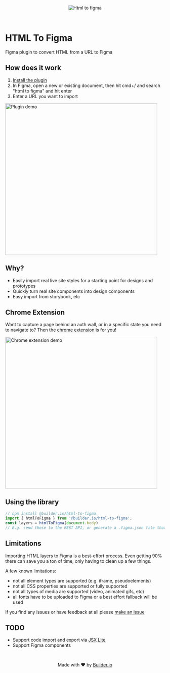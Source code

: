<p align="center">
  <img alt="Html to figma" src="https://imgur.com/FrlJOr4.jpg" />
</p>

<br />

# HTML To Figma

Figma plugin to convert HTML from a URL to Figma

## How does it work

1. [Install the plugin](https://www.figma.com/c/plugin/747985167520967365/HTML-To-Figma)
1. In Figma, open a new or existing document, then hit cmd+/ and search "html to figma" and hit enter
1. Enter a URL you want to import

<img src="https://i.imgur.com/YNDD9dH.gif" alt="Plugin demo" width="480" />


## Why?

- Easily import real live site styles for a starting point for designs and prototypes
- Quickly turn real site components into design components
- Easy import from storybook, etc

## Chrome Extension

Want to capture a page behind an auth wall, or in a specific state you need to navigate to? Then the [chrome extension](https://chrome.google.com/webstore/detail/efjcmgblfpkhbjpkpopkgeomfkokpaim) is for you!

<img src="https://imgur.com/ARz16KC.gif" alt="Chrome extension demo" width="480" />


## Using the library

```js
// npm install @builder.io/html-to-figma
import { htmlToFigma } from '@builder.io/html-to-figma';
const layers = htmlToFigma(document.body)
// E.g. send these to the REST API, or generate a .figma.json file that can be uploaded through the Figma plugin
```

## Limitations

Importing HTML layers to Figma is a best-effort process. Even getting 90% there can save you a ton of time, only having to clean up a few things.

A few known limitations:

- not all element types are supported (e.g. iframe, pseudoelements)
- not all CSS properties are supported or fully supported
- not all types of media are supported (video, animated gifs, etc)
- all fonts have to be uploaded to Figma or a best effort fallback will be used

If you find any issues or have feedback at all please [make an issue](https://github.com/BuilderIO/html-to-figma/issues/new)


## TODO
- Support code import and export via [JSX Lite](https://github.com/BuilderIO/jsx-lite)
- Support Figma components

<br />
<p align="center">
  Made with ❤️ by <a target="_blank" href="https://builder.io/">Builder.io</a>
</p>
